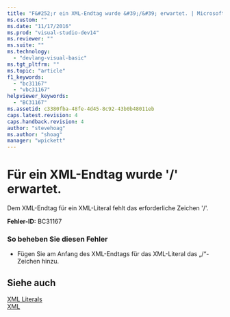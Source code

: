 ```yaml
---
title: "F&#252;r ein XML-Endtag wurde &#39;/&#39; erwartet. | Microsoft Docs"
ms.custom: ""
ms.date: "11/17/2016"
ms.prod: "visual-studio-dev14"
ms.reviewer: ""
ms.suite: ""
ms.technology: 
  - "devlang-visual-basic"
ms.tgt_pltfrm: ""
ms.topic: "article"
f1_keywords: 
  - "bc31167"
  - "vbc31167"
helpviewer_keywords: 
  - "BC31167"
ms.assetid: c3380fba-48fe-4d45-8c92-43b0b48011eb
caps.latest.revision: 4
caps.handback.revision: 4
author: "stevehoag"
ms.author: "shoag"
manager: "wpickett"
---
```

# F&#252;r ein XML-Endtag wurde &#39;/&#39; erwartet.
Dem XML\-Endtag für ein XML\-Literal fehlt das erforderliche Zeichen '\/'.  
  
 **Fehler\-ID:** BC31167  
  
### So beheben Sie diesen Fehler  
  
-   Fügen Sie am Anfang des XML\-Endtags für das XML\-Literal das „\/“\-Zeichen hinzu.  
  
## Siehe auch  
 [XML Literals](../../visual-basic/language-reference/xml-literals/index.md)   
 [XML](../../visual-basic/programming-guide/language-features/xml/index.md)